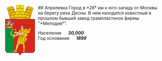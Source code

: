 <!--2021-11-01 00:28:03-->
<img src="./Aprelevka.gif" width="96px" align=left style="margin-right:10px">
## Апрелевка
Город в *28* км к юго-западу от Москвы на берегу реки Десны.
В нем находится известный в прошлом бывший завод грампластинок фирмы "*Мелодия*".

Население &emsp; ***30,000*** &emsp;<br>
Год&nbsp;основания &emsp; ***1899***
